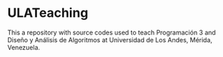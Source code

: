 # ULATeaching

This a repository with source codes used to teach Programación 3
and Diseño y Análisis de Algoritmos at Universidad de Los Andes,
Mérida, Venezuela.

